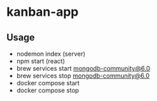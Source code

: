 # kanban-app

## Usage

- nodemon index (server)
- npm start (react)
- brew services start mongodb-community@6.0
- brew services stop mongodb-community@6.0
- docker compose start
- docker compose stop
